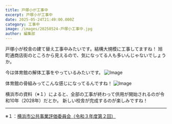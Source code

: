 ```yaml
---
title: 戸塚小が工事中
excerpt: 戸塚小が工事中
date: 2025-05-24T21:49:00.000Z
category: 工事中
image: /images/20250524-戸塚小工事中.jpg
author: 編集部
---
```

戸塚小が校舎の建て替え工事中みたいです。結構大規模に工事してますね！
旭町通商店街のところから見えるので、気になってる人も多いんじゃないでしょうか。

今は体育館の解体工事をやっているみたいです。
![Image](https://github.com/user-attachments/assets/04226ba5-9731-440a-bc37-c907f321605e)

体育館の骨組みってこんな感じになってるんですね！
![Image](https://github.com/user-attachments/assets/6a98f4a4-8ee6-49cf-8392-480c9e994cc3)

横浜市の資料（※１）によると、全部の工事が終わって供用が開始されるのが令和10年（2028年）だとか。
新しい校舎が完成するのが楽しみですね！

---

※１：[横浜市公共事業評価委員会（令和３年度第２回）](https://www.city.yokohama.lg.jp/city-info/zaisei/fmsuishin/jigyohyoka/r03/reiwa3dai2kaiiinkai.files/0046_20220224.pdf)

